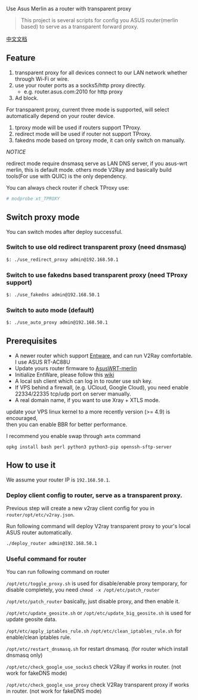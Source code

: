 
Use Asus Merlin as a router with transparent proxy

> This project is several scripts for config you ASUS router(merlin based) to serve
as a transparent forward proxy.

[中文文档](./docs)

## Feature

1. transparent proxy for all devices connect to our LAN network whether through Wi-Fi or wire.
2. use your router ports as a socks5/http proxy directly.
   * e.g. router.asus.com:2010 for http proxy
3. Ad block.

For transparent proxy, current three mode is supported, will select automatically depend on your router device.

1. tproxy mode will be used if routers support TProxy.
2. redirect mode will be used if router not support TProxy.
3. fakedns mode based on tproxy mode, it can only switch on manually.

*NOTICE*

redirect mode require dnsmasq serve as LAN DNS server, if you asus-wrt merlin, this is default mode.
others mode V2Ray and basically build tools(For use with QUIC) is the only dependency.

You can always check router if check TProxy use:

```sh
# modprobe xt_TPROXY
```

## Switch proxy mode

You can switch modes after deploy successful.

### Switch to use old redirect transparent proxy (need dnsmasq)

```sh
$: ./use_redirect_proxy admin@192.168.50.1
```

### Switch to use fakedns based transparent proxy (need TProxy support)

```sh
$: ./use_fakedns admin@192.168.50.1
```

### Switch to auto mode (default)

```sh
$: ./use_auto_proxy admin@192.168.50.1
```

## Prerequisites

- A newer router which support [Entware](https://github.com/Entware/Entware), and can run V2Ray comfortable.
    I use ASUS RT-AC88U
- Update yours router firmware to [AsusWRT-merlin](https://github.com/RMerl/asuswrt-merlin.ng)
- Initialize EntWare, please follow this [wiki](https://github.com/RMerl/asuswrt-merlin.ng/wiki/Entware)
- A local ssh client which can log in to router use ssh key.
- If VPS behind a firewall, (e.g. UCloud, Google Cloud), you need enable 22334/22335
tcp/udp port on server manually.
- A real domain name, if you want to use Xray + XTLS mode.

update your VPS linux kernel to a more recently version (>= 4.9) is encouraged,   
then you can enable BBR for better performance.

I recommend you enable swap through `amtm` command


```shell
opkg install bash perl python3 python3-pip openssh-sftp-server
```

## How to use it

We assume your router IP is `192.168.50.1`.

### Deploy client config to router, serve as a transparent proxy.

Previous step will create a new v2ray client config for you in `router/opt/etc/v2ray.json`.

Run following command will deploy V2ray transparent proxy to your's local ASUS
router automatically.


```sh
./deploy_router admin@192.168.50.1
```

### Useful command for router

You can run following command on router

`/opt/etc/toggle_proxy.sh` is used for disable/enable proxy temporary, for disable completely, you need `chmod -x /opt/etc/patch_router`

`/opt/etc/patch_router` basically, just disable proxy, and then enable it.

`/opt/etc/update_geosite.sh` or `/opt/etc/update_big_geosite.sh` is used for update geosite data.

`/opt/etc/apply_iptables_rule.sh` `/opt/etc/clean_iptables_rule.sh` for enable/clean iptables rule.

`/opt/etc/restart_dnsmasq.sh` for restart dnsmasq. (for router which install dnsmasq only)

`/opt/etc/check_google_use_socks5` check V2Ray if works in router. (not work for fakeDNS mode)

`/opt/etc/check_google_use_proxy` check V2Ray transparent proxy if works in router. (not work for fakeDNS mode)

